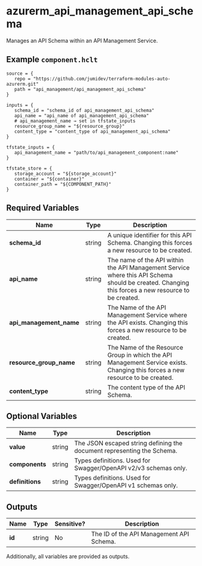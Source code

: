 # azurerm_api_management_api_schema

Manages an API Schema within an API Management Service.

## Example `component.hclt`

```hcl
source = {
   repo = "https://github.com/jumidev/terraform-modules-auto-azurerm.git" 
   path = "api_management/api_management_api_schema" 
}

inputs = {
   schema_id = "schema_id of api_management_api_schema" 
   api_name = "api_name of api_management_api_schema" 
   # api_management_name → set in tfstate_inputs
   resource_group_name = "${resource_group}" 
   content_type = "content_type of api_management_api_schema" 
}

tfstate_inputs = {
   api_management_name = "path/to/api_management_component:name" 
}

tfstate_store = {
   storage_account = "${storage_account}" 
   container = "${container}" 
   container_path = "${COMPONENT_PATH}" 
}

```

## Required Variables

| Name | Type |  Description |
| ---- | --------- |  ----------- |
| **schema_id** | string |  A unique identifier for this API Schema. Changing this forces a new resource to be created. | 
| **api_name** | string |  The name of the API within the API Management Service where this API Schema should be created. Changing this forces a new resource to be created. | 
| **api_management_name** | string |  The Name of the API Management Service where the API exists. Changing this forces a new resource to be created. | 
| **resource_group_name** | string |  The Name of the Resource Group in which the API Management Service exists. Changing this forces a new resource to be created. | 
| **content_type** | string |  The content type of the API Schema. | 

## Optional Variables

| Name | Type |  Description |
| ---- | --------- |  ----------- |
| **value** | string |  The JSON escaped string defining the document representing the Schema. | 
| **components** | string |  Types definitions. Used for Swagger/OpenAPI v2/v3 schemas only. | 
| **definitions** | string |  Types definitions. Used for Swagger/OpenAPI v1 schemas only. | 



## Outputs

| Name | Type | Sensitive? | Description |
| ---- | ---- | --------- | --------- |
| **id** | string | No  | The ID of the API Management API Schema. | 

Additionally, all variables are provided as outputs.

